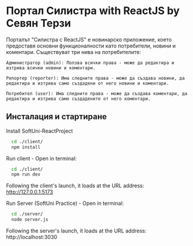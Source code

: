 
# Портал Силистра with ReactJS by Севян Терзи

Порталът "Силистра с ReactJS" е новинарско приложение, което предоставя основни функционалности като потребители, новини и коментари. Съществуват три нива на потребителите:

    Администратор (admin): Ползва всички права - може да редактира и изтрива всички новини и коментари.

    Репортер (reporter): Има следните права - може да създава новини, да редактира и изтрива само създадени от него новини и коментари.

    Потребител (user): Има следните права - може да създава коментари, да редактира и изтрива само създадените от него коментари.
## Инсталация и стартиране

Install SoftUni-ReactProject 

```bash
  cd ./client/
  npm install
```
    
Run client - Open in terminal:

```bash
  cd ./client/
  npm run dev
```
Following the client's launch, it loads at the URL address: http://127.0.0.1:5173

Run Server (SoftUni Practice) - Open in terminal:
```bash
  cd ./server/
  node server.js
```
Following the server's launch, it loads at the URL address: http://localhost:3030

